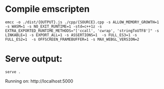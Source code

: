 # Compile emscripten

```
emcc -o ./dist/{OUTPUT}.js ./cpp/{SOURCE}.cpp -s ALLOW_MEMORY_GROWTH=1  -s WASM=1 -s NO_EXIT_RUNTIME=1 -std=c++1z -s EXTRA_EXPORTED_RUNTIME_METHODS="['ccall', 'cwrap', 'stringToUTF8']" -s LINKABLE=1 -s EXPORT_ALL=1 -s ASSERTIONS=1  -s FULL_ES3=1 -s FULL_ES2=1  -s OFFSCREEN_FRAMEBUFFER=1 -s MAX_WEBGL_VERSION=2
```

# Serve output:

```
serve .
```

Running on: http://localhost:5000
